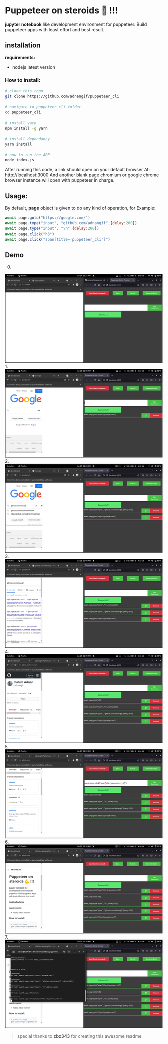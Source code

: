 # Puppeteer on steroids :muscle: !!!

**jupyter notebook** like development environment for puppeteer. Build puppeteer apps with least effort and best result.

## installation

**requirements:**

* nodejs latest version

### How to install:

```bash
# clone this repo
git clone https://github.com/adnangif/puppeteer_cli 

# navigate to puppeteer_cli folder
cd puppeteer_cli 

# install yarn
npm install -g yarn

# install dependancy
yarn install

# now to run the APP
node index.js
```

After running this code, a link should open on your default browser At: http://localhost:3000
And another blank page chromium or google chrome browser instance will open with puppeteer in charge. 

## Usage:
By default, **page** object is given to do any kind of operation, for Example:

```javascript
await page.goto("https://google.com/")
await page.type("input", "github.com/adnangif",{delay:200})
await page.type("input", "\n",{delay:200})
await page.click("h3")
await page.click("span[title='puppeteer_cli']")

```
## Demo

0.
![first img](https://github.com/adnangif/puppeteer_cli/blob/final/demo/demo_goto_this_repo/demo_0.png)
1.
![first img](https://github.com/adnangif/puppeteer_cli/blob/3bf59690810ada3095677e715416236b40caf626/demo/demo_goto_this_repo/demo_21.png)
2.
![first img](https://github.com/adnangif/puppeteer_cli/blob/3bf59690810ada3095677e715416236b40caf626/demo/demo_goto_this_repo/demo_23.png)
3.
![first img](https://github.com/adnangif/puppeteer_cli/blob/3bf59690810ada3095677e715416236b40caf626/demo/demo_goto_this_repo/demo_24.png)
4.
![first img](https://github.com/adnangif/puppeteer_cli/blob/3bf59690810ada3095677e715416236b40caf626/demo/demo_goto_this_repo/demo_25.png)
5.
![first img](https://github.com/adnangif/puppeteer_cli/blob/3bf59690810ada3095677e715416236b40caf626/demo/demo_goto_this_repo/demo_26.png)
6.
![first img](https://github.com/adnangif/puppeteer_cli/blob/3bf59690810ada3095677e715416236b40caf626/demo/demo_goto_this_repo/demo_27.png)
7.
![first img](https://github.com/adnangif/puppeteer_cli/blob/3bf59690810ada3095677e715416236b40caf626/demo/demo_goto_this_repo/demo_28.png)


> special thanks to **zbz343** for creating this awesome readme